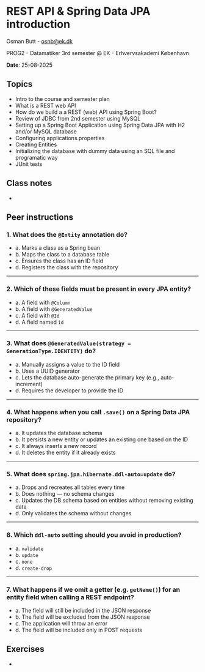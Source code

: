 # REST API & Spring Data JPA introduction

Osman Butt - osnb@ek.dk 

PROG2 - Datamatiker 3rd semester @ EK - Erhvervsakademi København

**Date**: 25-08-2025

## Topics
- Intro to the course and semester plan
- What is a REST web API
- How do we build a a REST (web) API using Spring Boot?
- Review of JDBC from 2nd semester using MySQL
- Setting up a Spring Boot Application using Spring Data JPA with H2 and/or MySQL database
- Configuring applications.properties
- Creating Entities
- Initializing the database with dummy data using an SQL file and programatic way
- JUnit tests


## Class notes
- 


## Peer instructions 
### 1. What does the `@Entity` annotation do?
- a. Marks a class as a Spring bean  
- b. Maps the class to a database table  
- c. Ensures the class has an ID field  
- d. Registers the class with the repository  

---

### 2. Which of these fields must be present in every JPA entity?
- a. A field with `@Column`  
- b. A field with `@GeneratedValue`  
- c. A field with `@Id`  
- d. A field named `id`  

---

### 3. What does `@GeneratedValue(strategy = GenerationType.IDENTITY)` do?
- a. Manually assigns a value to the ID field  
- b. Uses a UUID generator  
- c. Lets the database auto-generate the primary key (e.g., auto-increment)  
- d. Requires the developer to provide the ID  

---

### 4. What happens when you call `.save()` on a Spring Data JPA repository?
- a. It updates the database schema  
- b. It persists a new entity or updates an existing one based on the ID  
- c. It always inserts a new record  
- d. It deletes the entity if it already exists  

---

### 5. What does `spring.jpa.hibernate.ddl-auto=update` do?
- a. Drops and recreates all tables every time  
- b. Does nothing — no schema changes  
- c. Updates the DB schema based on entities without removing existing data  
- d. Only validates the schema without changes  

---

### 6. Which `ddl-auto` setting should you avoid in production?
- a. `validate`  
- b. `update`  
- c. `none`  
- d. `create-drop`  

---

### 7. What happens if we omit a getter (e.g. `getName()`) for an entity field when calling a REST endpoint?
- a. The field will still be included in the JSON response  
- b. The field will be excluded from the JSON response  
- c. The application will throw an error  
- d. The field will be included only in POST requests  
 

## Exercises
- 
